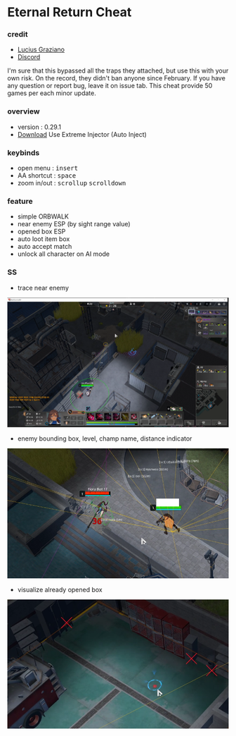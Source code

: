 # Eternal Return Cheat

### credit

- [Lucius Graziano](https://github.com/LuciusGraziano)
- [Discord](https://discord.gg/Hfy398hXJf)



I'm sure that this bypassed all the traps they attached, but use this with your own risk. On the record, they didn't ban anyone since February. If you have any question or report bug, leave it on issue tab. This cheat provide 50 games per each minor update. 

### overview

- version : 0.29.1
- [Download](../../releases) Use Extreme Injector (Auto Inject)

### keybinds

- open menu : <kbd>insert</kbd>
- AA shortcut : <kbd>space</kbd>
- zoom in/out : <kbd>scrollup</kbd> <kbd>scrolldown</kbd>



### feature

- simple ORBWALK
- near enemy ESP (by sight range value)
- opened box ESP
- auto loot item box
- auto accept match
- unlock all character on AI mode



### SS

- trace near enemy

![ss](ss.png)

- enemy bounding box, level, champ name, distance indicator

![](ss1.png)

- visualize already opened box

![](ss2.png)

